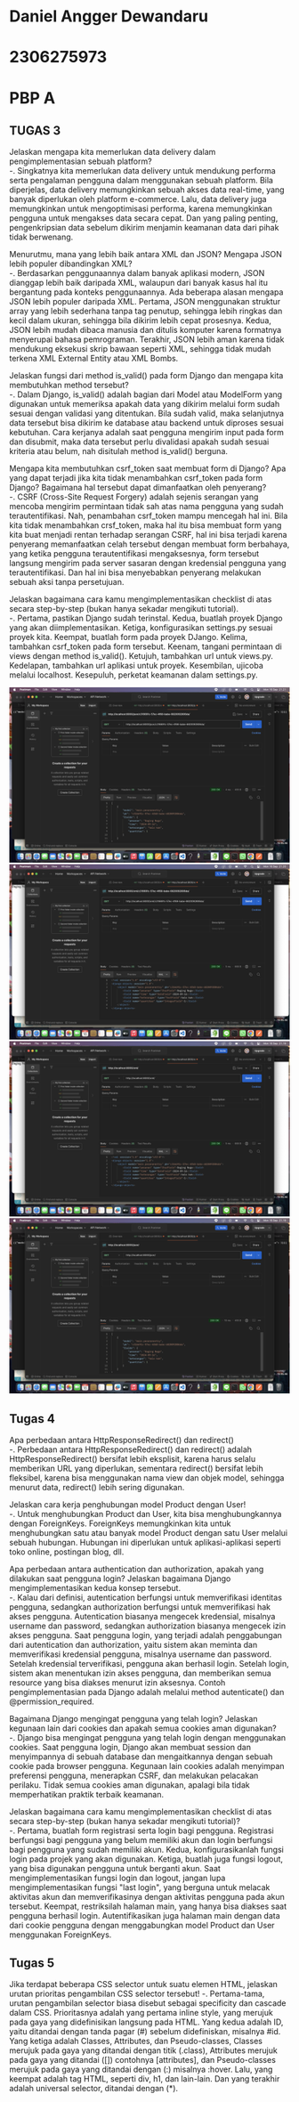 # Daniel Angger Dewandaru  
# 2306275973  
# PBP A  

## TUGAS 3  
Jelaskan mengapa kita memerlukan data delivery dalam pengimplementasian sebuah platform?  
-. Singkatnya kita memerlukan data delivery untuk mendukung performa serta pengalaman pengguna dalam menggunakan sebuah platform. Bila diperjelas, data delivery memungkinkan sebuah akses data real-time, yang banyak diperlukan oleh platform e-commerce. Lalu, data delivery juga memungkinkan untuk mengoptimisasi performa, karena memungkinkan pengguna untuk mengakses data secara cepat. Dan yang paling penting, pengenkripsian data sebelum dikirim menjamin keamanan data dari pihak tidak berwenang.  

Menurutmu, mana yang lebih baik antara XML dan JSON? Mengapa JSON lebih populer dibandingkan XML?  
-. Berdasarkan penggunaannya dalam banyak aplikasi modern, JSON dianggap lebih baik daripada XML, walaupun dari banyak kasus hal itu bergantung pada konteks penggunaannya. Ada beberapa alasan mengapa JSON lebih populer daripada XML. Pertama, JSON menggunakan struktur array yang lebih sederhana tanpa tag penutup, sehingga lebih ringkas dan kecil dalam ukuran, sehingga bila dikirim lebih cepat prosesnya. Kedua, JSON lebih mudah dibaca manusia dan ditulis komputer karena formatnya menyerupai bahasa pemrograman. Terakhir, JSON lebih aman karena tidak mendukung eksekusi skrip bawaan seperti XML, sehingga tidak mudah terkena XML External Entity atau XML Bombs.  

Jelaskan fungsi dari method is_valid() pada form Django dan mengapa kita membutuhkan method tersebut?  
-. Dalam Django, is_valid() adalah bagian dari Model atau ModelForm yang digunakan untuk memeriksa apakah data yang dikirim melalui form sudah sesuai dengan validasi yang ditentukan. Bila sudah valid, maka selanjutnya data tersebut bisa dikirim ke database atau backend untuk diproses sesuai kebutuhan. Cara kerjanya adalah saat pengguna mengirim input pada form dan disubmit, maka data tersebut perlu divalidasi apakah sudah sesuai kriteria atau belum, nah disitulah method is_valid() berguna.  

Mengapa kita membutuhkan csrf_token saat membuat form di Django? Apa yang dapat terjadi jika kita tidak menambahkan csrf_token pada form Django? Bagaimana hal tersebut dapat dimanfaatkan oleh penyerang?  
-. CSRF (Cross-Site Request Forgery) adalah sejenis serangan yang mencoba mengirim permintaan tidak sah atas nama pengguna yang sudah terautentifikasi. Nah, penambahan csrf_token mampu mencegah hal ini. Bila kita tidak menambahkan crsf_token, maka hal itu bisa membuat form yang kita buat menjadi rentan terhadap serangan CSRF, hal ini bisa terjadi karena penyerang memanfaatkan celah tersebut dengan membuat form berbahaya, yang ketika pengguna terautentifikasi mengaksesnya, form tersebut langsung mengirim pada server sasaran dengan kredensial pengguna yang terautentifikasi. Dan hal ini bisa menyebabkan penyerang melakukan sebuah aksi tanpa persetujuan.  

Jelaskan bagaimana cara kamu mengimplementasikan checklist di atas secara step-by-step (bukan hanya sekadar mengikuti tutorial).  
-. Pertama, pastikan Django sudah terinstal. Kedua, buatlah proyek Django yang akan diimplementasikan. Ketiga, konfigurasikan settings.py sesuai proyek kita. Keempat, buatlah form pada proyek DJango. Kelima, tambahkan csrf_token pada form tersebut. Keenam, tangani permintaan di views dengan method is_valid(). Ketujuh, tambahkan url untuk views.py. Kedelapan, tambahkan url aplikasi untuk proyek. Kesembilan, ujicoba melalui localhost. Kesepuluh, perketat keamanan dalam settings.py.  

![Alt text](<Screenshot 2024-09-16 at 21.21.31.png>) ![Alt text](<Screenshot 2024-09-16 at 21.20.46.png>) ![Alt text](<Screenshot 2024-09-16 at 21.19.31.png>) ![Alt text](<Screenshot 2024-09-16 at 21.19.03.png>)


## Tugas 4  
Apa perbedaan antara HttpResponseRedirect() dan redirect()  
-. Perbedaan antara HttpResponseRedirect() dan redirect() adalah HttpResponseRedirect() bersifat lebih eksplisit, karena harus selalu memberikan URL yang diperlukan, sementara redirect() bersifat lebih fleksibel, karena bisa menggunakan nama view dan objek model, sehingga menurut data, redirect() lebih sering digunakan.  

Jelaskan cara kerja penghubungan model Product dengan User!  
-. Untuk menghubungkan Product dan User, kita bisa menghubungkannya dengan ForeignKeys. ForeignKeys memungkinkan kita untuk menghubungkan satu atau banyak model Product dengan satu User melalui sebuah hubungan. Hubungan ini diperlukan untuk aplikasi-aplikasi seperti toko online, postingan blog, dll.  

Apa perbedaan antara authentication dan authorization, apakah yang dilakukan saat pengguna login? Jelaskan bagaimana Django mengimplementasikan kedua konsep tersebut.  
-. Kalau dari definisi, autentication berfungsi untuk memverifikasi identitas pengguna, sedangkan authorization berfungsi untuk memverifikasi hak akses pengguna. Autentication biasanya mengecek kredensial, misalnya username dan password, sedangkan authorization biasanya mengecek izin akses pengguna. Saat pengguna login, yang terjadi adalah penggabungan dari autentication dan authorization, yaitu sistem akan meminta dan memverifikasi kredensial pengguna, misalnya username dan password. Setelah kredensial terverifikasi, pengguna akan berhasil login. Setelah login, sistem akan menentukan izin akses pengguna, dan memberikan semua resource yang bisa diakses menurut izin aksesnya. Contoh pengimplementasian pada Django adalah melalui method autenticate() dan @permission_required.  

Bagaimana Django mengingat pengguna yang telah login? Jelaskan kegunaan lain dari cookies dan apakah semua cookies aman digunakan?  
-. Django bisa mengingat pengguna yang telah login dengan menggunakan cookies. Saat pengguna login, Django akan membuat session dan menyimpannya di sebuah database dan mengaitkannya dengan sebuah cookie pada browser pengguna. Kegunaan lain cookies adalah menyimpan preferensi pengguna, menerapkan CSRF, dan melakukan pelacakan perilaku. Tidak semua cookies aman digunakan, apalagi bila tidak memperhatikan praktik terbaik keamanan.  

Jelaskan bagaimana cara kamu mengimplementasikan checklist di atas secara step-by-step (bukan hanya sekadar mengikuti tutorial)?  
-. Pertama, buatlah form registrasi serta login bagi pengguna. Registrasi berfungsi bagi pengguna yang belum memiliki akun dan login berfungsi bagi pengguna yang sudah memiliki akun. Kedua, konfigurasikanlah fungsi login pada projek yang akan digunakan. Ketiga, buatlah juga fungsi logout, yang bisa digunakan pengguna untuk berganti akun. Saat mengimplementasikan fungsi login dan logout, jangan lupa mengimplementasikan fungsi "last login", yang berguna untuk melacak aktivitas akun dan memverifikasinya dengan aktivitas pengguna pada akun tersebut. Keempat, restriksilah halaman main, yang hanya bisa diakses saat pengguna berhasil login. Autentifikasikan juga halaman main dengan data dari cookie pengguna dengan menggabungkan model Product dan User menggunakan ForeignKeys.  

## Tugas 5
Jika terdapat beberapa CSS selector untuk suatu elemen HTML, jelaskan urutan prioritas pengambilan CSS selector tersebut!
-. Pertama-tama, urutan pengambilan selector biasa disebut sebagai specificity dan cascade dalam CSS. Prioritasnya adalah yang pertama inline style, yang merujuk pada gaya yang didefinisikan langsung pada HTML. Yang kedua adalah ID, yaitu ditandai dengan tanda pagar (#) sebelum didefiniskan, misalnya #id. Yang ketiga adalah Classes, Attributes, dan Pseudo-classes, Classes merujuk pada gaya yang ditandai dengan titik (.class), Attributes merujuk pada gaya yang ditandai ([]) contohnya [attributes], dan Pseudo-classes merujuk pada gaya yang ditandai dengan (:) misalnya :hover. Lalu, yang keempat adalah tag HTML, seperti div, h1, dan lain-lain. Dan yang terakhir adalah universal selector, ditandai dengan (*).
